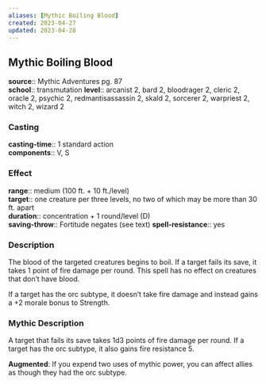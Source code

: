```yaml
---
aliases: [Mythic Boiling Blood]
created: 2023-04-27
updated: 2023-04-28
---
```


## Mythic Boiling Blood

**source**:: Mythic Adventures pg. 87  
**school**:: transmutation
**level**:: arcanist 2, bard 2, bloodrager 2, cleric 2, oracle 2, psychic 2, redmantisassassin 2, skald 2, sorcerer 2, warpriest 2, witch 2, wizard 2

### Casting

**casting-time**:: 1 standard action  
**components**:: V, S

### Effect

**range**:: medium (100 ft. + 10 ft./level)  
**target**:: one creature per three levels, no two of which may be more than 30 ft. apart  
**duration**:: concentration + 1 round/level (D)  
**saving-throw**:: Fortitude negates (see text)
**spell-resistance**:: yes

### Description

The blood of the targeted creatures begins to boil. If a target fails its save, it takes 1 point of fire damage per round. This spell has no effect on creatures that don’t have blood.  
  
If a target has the orc subtype, it doesn’t take fire damage and instead gains a +2 morale bonus to Strength.

### Mythic Description

A target that fails its save takes 1d3 points of fire damage per round. If a target has the orc subtype, it also gains fire resistance 5.  
  
**Augmented**: If you expend two uses of mythic power, you can affect allies as though they had the orc subtype.
